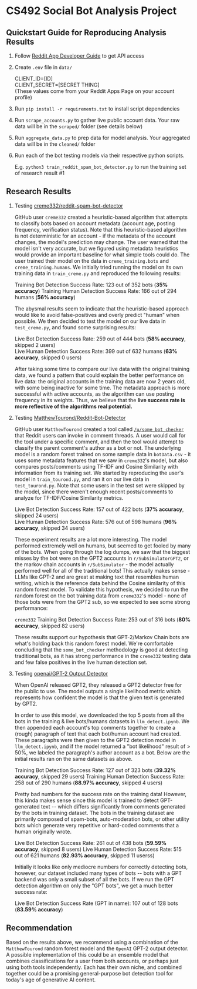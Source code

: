 # CS492 Social Bot Analysis Project

## Quickstart Guide for Reproducing Analysis Results

1. Follow [Reddit App Developer Guide](https://www.reddit.com/wiki/api/#wiki_read_the_full_api_terms_and_sign_up_for_usage) to get API access
2. Create `.env` file in `data/`

    CLIENT_ID=[ID]\
    CLIENT_SECRET=[SECRET THING]\
    (These values come from your Reddit Apps Page on your account profile)

3. Run `pip install -r requirements.txt` to install script dependencies
4. Run `scrape_accounts.py` to gather live public account data. Your raw data will be in the `scraped/` folder (see details below)
5. Run `aggregate_data.py` to prep data for model analysis. Your aggregated data will be in the `cleaned/` folder
6. Run each of the bot testing models via their respective python scripts.

    E.g. `python3 train_reddit_spam_bot_detector.py` to run the training set of research result #1

## Research Results

1. Testing [creme332/reddit-spam-bot-detector](https://github.com/creme332/reddit-spam-bot-detector)

    GitHub user `creme332` created a heuristic-based algorithm that attempts to classify bots based on account metadata (account age, posting frequency, verification status). Note that this heuristic-based algorithm is not deterministic for an account - if the metadata of the account changes, the model's prediction may change. The user warned that the model isn't very accurate, but we figured using metadata heuristics would provide an important baseline for what simple tools could do. The user trained their model on the data in `creme_training.bots` and `creme_training.humans`. We initially tried running the model on its own training data in `train_creme.py` and reproduced the following results:

    Training Bot Detection Success Rate: 123 out of 352 bots (**35% accuracy**)
    Training Human Detection Success Rate: 166 out of 294 humans (**56% accuracy**)

    The abysmal results seem to indicate that the heuristic-based approach would like to avoid false-positives and overly predict "human" when possible. We then decided to test the model on our live data in `test_creme.py`, and found some surprising results:

    Live Bot Detection Success Rate: 259 out of 444 bots (**58% accuracy**, skipped 2 users)\
    Live Human Detection Success Rate: 399 out of 632 humans (**63% accuracy**, skipped 0 users)

    After taking some time to compare our live data with the original training data, we found a pattern that could explain the better performance on live data: the original accounts in the training data are now 2 years old, with some being inactive for some time. The metadata approach is more successful with active accounts, as the algorithm can use posting frequency in its weights. Thus, we believe that the **live success rate is more reflective of the algorithms real potential.**

2. Testing [MatthewTourond/Reddit-Bot-Detector](https://github.com/MatthewTourond/Reddit-Bot-Detector)

    GitHub user `MatthewTourond` created a tool called [`/u/some_bot_checker`](https://www.reddit.com/user/some_bot_checker/) that Reddit users can invoke in comment threads. A user would call for the tool under a specific comment, and then the tool would attempt to classify the parent comment's author as a bot or not. The underlying model is a random forest trained on some sample data in `botData.csv` - it uses some metadata features that we saw in `creme332`'s model, but also compares posts/comments using TF-IDF and Cosine Similarity with information from its training set. We started by reproducing the user's model in `train_tourond.py`, and ran it on our live data in `test_tourond.py`. Note that some users in the test set were skipped by the model, since there weren't enough recent posts/comments to analyze for TF-IDF/Cosine Similarity metrics.

    Live Bot Detection Success Rate: 157 out of 422 bots (**37% accuracy**, skipped 24 users)\
    Live Human Detection Success Rate: 576 out of 598 humans (**96% accuracy**, skipped 34 users)

    These experiment results are a lot more interesting. The model performed extremely well on humans, but seemed to get fooled by many of the bots. When going through the log dumps, we saw that the biggest misses by the bot were on the GPT2 accounts in `r/SubSimulatorGPT2`, or the markov chain accounts in `r/SubSimulator` - the model actually performed well for all of the traditional bots! This actually makes sense - LLMs like GPT-2 and are great at making text that resembles human writing, which is the reference data behind the Cosine similarity of this random forest model. To validate this hypothesis, we decided to run the random forest on the bot training data from `creme332`'s model - none of those bots were from the GPT2 sub, so we expected to see some strong performance:

    `creme332` Training Bot Detection Success Rate: 253 out of 316 bots (**80% accuracy**, skipped 82 users)

    These results support our hypothesis that GPT-2/Markov Chain bots are what's holding back this random forest model. We're comfortable concluding that the `some_bot_checker` methodology is good at detecting traditional bots, as it has strong performance in the `creme332` testing data and few false positives in the live human detection set.

3. Testing [openai/GPT-2 Output Detector](https://github.com/openai/gpt-2-output-dataset/tree/master/detector)

    When OpenAI released GPT2, they released a GPT2 detector free for the public to use. The model outputs a single likelihood metric which represents how confident the model is that the given text is generated by GPT2.

    In order to use this model, we downloaded the top 5 posts from all the bots in the training & live bots/humans datasets in `llm_detect.ipynb`. We then appended each account's top comments together to create a (rough) paragraph of text that each bot/human account had created. These paragraphs were then given to the GPT2 detection model in `llm_detect.ipynb`, and if the model returned a "bot likelihood" result of > 50%, we labeled the paragraph's author account as a bot. Below are the initial results ran on the same datasets as above.

    Training Bot Detection Success Rate: 127 out of 323 bots (**39.32% accuracy**, skipped 29 users)
    Training Human Detection Success Rate: 258 out of 290 humans (**88.97% accuracy**, skipped 4 users)

    Pretty bad numbers for the success rate on the training data! However, this kinda makes sense since this model is trained to detect GPT-generated text -- which differs significantly from comments generated by the bots in training dataset. The bots in the training dataset are primarily composed of spam-bots, auto-moderation bots, or other utility bots which generate very repetitive or hard-coded comments that a human originally wrote.

    Live Bot Detection Success Rate: 261 out of 438 bots (**59.59% accuracy**, skipped 8 users)
    Live Human Detection Success Rate: 515 out of 621 humans (**82.93% accuracy**, skipped 11 userss)

    Initially it looks like only mediocre numbers for correctly detecting bots, however, our dataset included many types of bots -- bots with a GPT backend was only a small subset of all the bots. If we run the GPT detection algorithm on only the "GPT bots", we get a much better success rate:

    Live Bot Detection Success Rate (GPT in name): 107 out of 128 bots (**83.59% accuracy**)

## Recommendation

Based on the results above, we recommend using a combination of the `MatthewTourond` random forest model and the `OpenAI` GPT-2 output detector. A possible implementation of this could be an ensemble model that combines classifications for a user from both accounts, or perhaps just using both tools independently. Each has their own niche, and combined together could be a promising general-purpose bot detection tool for today's age of generative AI content.
